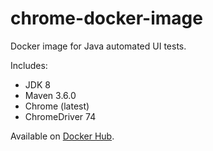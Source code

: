 # chrome-docker-image
Docker image for Java automated UI tests.

Includes:

* JDK 8
* Maven 3.6.0
* Chrome (latest)
* ChromeDriver 74

Available on [Docker Hub](https://hub.docker.com/r/vaibhav14/chrome74).